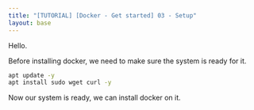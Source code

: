 ```yaml
---
title: "[TUTORIAL] [Docker - Get started] 03 - Setup"
layout: base
---
```

Hello.

Before installing docker, we need to make sure the system is ready for it.

```bash
apt update -y
apt install sudo wget curl -y
```

Now our system is ready, we can install docker on it.
